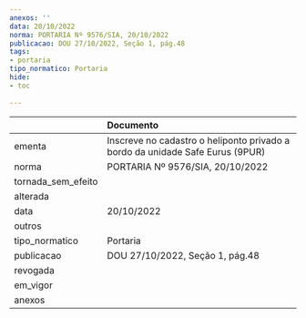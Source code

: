```yaml
---
anexos: ''
data: 20/10/2022
norma: PORTARIA Nº 9576/SIA, 20/10/2022
publicacao: DOU 27/10/2022, Seção 1, pág.48
tags:
- portaria
tipo_normatico: Portaria
hide: 
- toc 
 
---
```


|                    | Documento                                                                     |
|:-------------------|:------------------------------------------------------------------------------|
| ementa             | Inscreve no cadastro o heliponto privado a bordo da unidade Safe Eurus (9PUR) |
| norma              | PORTARIA Nº 9576/SIA, 20/10/2022                                              |
| tornada_sem_efeito |                                                                               |
| alterada           |                                                                               |
| data               | 20/10/2022                                                                    |
| outros             |                                                                               |
| tipo_normatico     | Portaria                                                                      |
| publicacao         | DOU 27/10/2022, Seção 1, pág.48                                               |
| revogada           |                                                                               |
| em_vigor           |                                                                               |
| anexos             |                                                                               |
